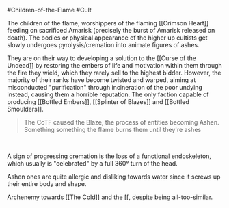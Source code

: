 #Children-of-the-Flame #Cult 
 

The children of the flame, worshippers of the flaming [[Crimson Heart]] feeding on sacrificed Amarisk (precisely the burst of Amarisk released on death).
The bodies or physical appearance of the higher up cultists get slowly undergoes pyrolysis/cremation into animate figures of ashes.

They are on their way to developing a solution to the [[Curse of the Undead]] by restoring the embers of life and motivation within them through the fire they wield, which they rarely sell to the highest bidder. 
However, the majority of their ranks have become twisted and warped, aiming at misconducted "purification" through incineration of the poor undying instead, causing them a horrible reputation. 
The only faction capable of producing [[Bottled Embers]], [[Splinter of Blazes]] and [[Bottled Smoulders]].

> The CoTF caused the Blaze, the process of entities becoming Ashen.
> Something something the flame burns them until they're ashes

 

A sign of progressing cremation is the loss of a functional endoskeleton, which usually is "celebrated" by a full 360° turn of the head.

Ashen ones are quite allergic and disliking towards water since it screws up their entire body and shape.

Archenemy towards [[The Cold]] and the [[, despite being all-too-similar.
